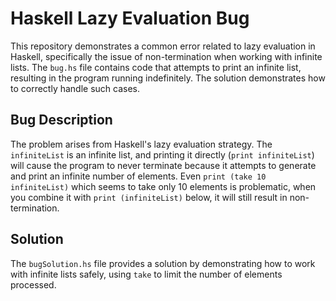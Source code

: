 # Haskell Lazy Evaluation Bug

This repository demonstrates a common error related to lazy evaluation in Haskell, specifically the issue of non-termination when working with infinite lists.  The `bug.hs` file contains code that attempts to print an infinite list, resulting in the program running indefinitely. The solution demonstrates how to correctly handle such cases.

## Bug Description

The problem arises from Haskell's lazy evaluation strategy.  The `infiniteList` is an infinite list, and printing it directly (`print infiniteList`) will cause the program to never terminate because it attempts to generate and print an infinite number of elements.  Even `print (take 10 infiniteList)` which seems to take only 10 elements is problematic, when you combine it with `print (infiniteList)` below, it will still result in non-termination. 

## Solution

The `bugSolution.hs` file provides a solution by demonstrating how to work with infinite lists safely, using `take` to limit the number of elements processed.